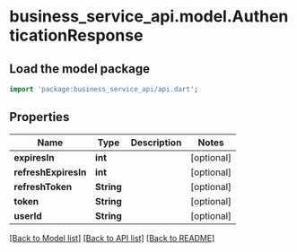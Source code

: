 # business_service_api.model.AuthenticationResponse

## Load the model package
```dart
import 'package:business_service_api/api.dart';
```

## Properties
Name | Type | Description | Notes
------------ | ------------- | ------------- | -------------
**expiresIn** | **int** |  | [optional] 
**refreshExpiresIn** | **int** |  | [optional] 
**refreshToken** | **String** |  | [optional] 
**token** | **String** |  | [optional] 
**userId** | **String** |  | [optional] 

[[Back to Model list]](../README.md#documentation-for-models) [[Back to API list]](../README.md#documentation-for-api-endpoints) [[Back to README]](../README.md)


